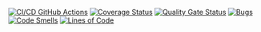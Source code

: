 [![CI/CD GitHub Actions](https://github.com/nikitagordeev10/8-2-course-university-introduction-unit-testing-lab-2/actions/workflows/test-action.yml/badge.svg)](https://github.com/nikitagordeev10/8-2-course-university-introduction-unit-testing-lab-2/actions/workflows/test-action.yml)
[![Coverage Status](https://coveralls.io/repos/github/nikitagordeev10/8-2-course-university-introduction-unit-testing-lab-2/badge.svg?branch=main)](https://coveralls.io/github/nikitagordeev10/8-2-course-university-introduction-unit-testing-lab-2?branch=main)
[![Quality Gate Status](https://sonarcloud.io/api/project_badges/measure?project=nikitagordeev10_8-2-course-university-introduction-unit-testing-lab-2&metric=alert_status)](https://sonarcloud.io/summary/new_code?id=nikitagordeev10_8-2-course-university-introduction-unit-testing-lab-2)
[![Bugs](https://sonarcloud.io/api/project_badges/measure?project=nikitagordeev10_8-2-course-university-introduction-unit-testing-lab-2&metric=bugs)](https://sonarcloud.io/summary/new_code?id=nikitagordeev10_8-2-course-university-introduction-unit-testing-lab-2)
[![Code Smells](https://sonarcloud.io/api/project_badges/measure?project=nikitagordeev10_8-2-course-university-introduction-unit-testing-lab-2&metric=code_smells)](https://sonarcloud.io/summary/new_code?id=nikitagordeev10_8-2-course-university-introduction-unit-testing-lab-2)
[![Lines of Code](https://sonarcloud.io/api/project_badges/measure?project=nikitagordeev10_8-2-course-university-introduction-unit-testing-lab-2&metric=ncloc)](https://sonarcloud.io/summary/new_code?id=nikitagordeev10_8-2-course-university-introduction-unit-testing-lab-2)
